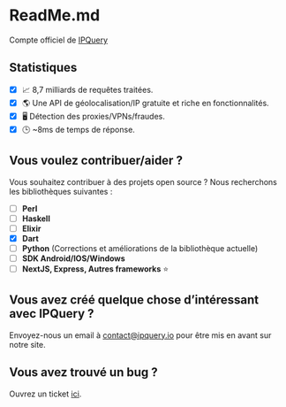 # ReadMe.md
Compte officiel de [IPQuery](https://ipquery.io)

## Statistiques
- [X] 📈 8,7 milliards de requêtes traitées.
- [X] 🌎 Une API de géolocalisation/IP gratuite et riche en fonctionnalités.
- [X] 🖥️ Détection des proxies/VPNs/fraudes.
- [X] 🕒 ~8ms de temps de réponse.

## Vous voulez contribuer/aider ?
Vous souhaitez contribuer à des projets open source ? Nous recherchons les bibliothèques suivantes :
- [ ] **Perl**
- [ ] **Haskell**
- [ ] **Elixir**
- [X] **Dart**
- [ ] **Python** (Corrections et améliorations de la bibliothèque actuelle)
- [ ] **SDK Android/IOS/Windows** 
- [ ] **NextJS, Express, Autres frameworks** ⭐

## Vous avez créé quelque chose d’intéressant avec IPQuery ?
Envoyez-nous un email à contact@ipquery.io pour être mis en avant sur notre site.

## Vous avez trouvé un bug ?
Ouvrez un ticket [ici](https://github.com/ipqwery/Bugs).

